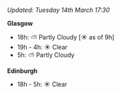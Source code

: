 *Updated: Tuesday 14th March 17:30*

**Glasgow**

* 18h: :partly_sunny: Partly Cloudy [:sunny: as of 9h]
* 19h - 4h: :sunny: Clear
* 5h: :partly_sunny: Partly Cloudy

**Edinburgh**

* 18h - 5h: :sunny: Clear
